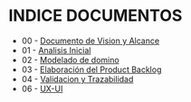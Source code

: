 # INDICE DOCUMENTOS

- 00 - [Documento de Vision y Alcance](./00%20-%20Documento%20de%20Visi%C3%B3n%20y%20Alcance/)
- 01 - [Analisis Inicial](./01%20-%20Analisis%20Inicial/)
- 02 - [Modelado de domino](./02%20-%20Modelado%20de%20Dominio/)
- 03 - [Elaboración del Product Backlog](./03%20-%20Elaboraci%C3%B3n%20del%20Product%20Backlog/)
- 04 - [Validacion y Trazabilidad](./04%20-%20Validacion%20y%20Trazabilidad/)
- 06 - [UX-UI](./06%20-%20UX-UI/)

